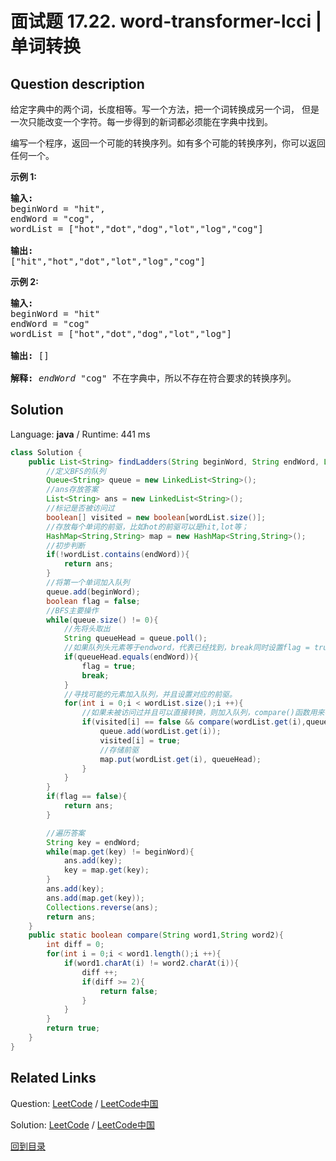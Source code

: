 ﻿# 面试题 17.22. word-transformer-lcci | 单词转换

## Question description

<!--If you want to use the English description, use <p>Given two words of equal length that are in a dictionary, write a method to transform one word into another word by changing only one letter at a time. The new word you get in each step must be in the dictionary.</p>

<p>Write code to return a possible transforming sequence. If there is more than one sequence, return any of them.</p>

<p><strong>Example 1:</strong></p>

<pre>
<strong>Input:</strong>
beginWord = &quot;hit&quot;,
endWord = &quot;cog&quot;,
wordList = [&quot;hot&quot;,&quot;dot&quot;,&quot;dog&quot;,&quot;lot&quot;,&quot;log&quot;,&quot;cog&quot;]

<strong>Output:</strong>
[&quot;hit&quot;,&quot;hot&quot;,&quot;dot&quot;,&quot;lot&quot;,&quot;log&quot;,&quot;cog&quot;]
</pre>

<p><strong>Example 2:</strong></p>

<pre>
<strong>Input:</strong>
beginWord = &quot;hit&quot;
endWord = &quot;cog&quot;
wordList = [&quot;hot&quot;,&quot;dot&quot;,&quot;dog&quot;,&quot;lot&quot;,&quot;log&quot;]

<strong>Output: </strong>[]

<strong>Explanation:</strong>&nbsp;<em>endWord</em> &quot;cog&quot; is not in the dictionary, so there&#39;s no possible transforming sequence.</pre>
 instead-->
<p>给定字典中的两个词，长度相等。写一个方法，把一个词转换成另一个词， 但是一次只能改变一个字符。每一步得到的新词都必须能在字典中找到。</p>

<p>编写一个程序，返回一个可能的转换序列。如有多个可能的转换序列，你可以返回任何一个。</p>

<p><strong>示例 1:</strong></p>

<pre><strong>输入:</strong>
beginWord = &quot;hit&quot;,
endWord = &quot;cog&quot;,
wordList = [&quot;hot&quot;,&quot;dot&quot;,&quot;dog&quot;,&quot;lot&quot;,&quot;log&quot;,&quot;cog&quot;]

<strong>输出:</strong>
[&quot;hit&quot;,&quot;hot&quot;,&quot;dot&quot;,&quot;lot&quot;,&quot;log&quot;,&quot;cog&quot;]
</pre>

<p><strong>示例 2:</strong></p>

<pre><strong>输入:</strong>
beginWord = &quot;hit&quot;
endWord = &quot;cog&quot;
wordList = [&quot;hot&quot;,&quot;dot&quot;,&quot;dog&quot;,&quot;lot&quot;,&quot;log&quot;]

<strong>输出: </strong>[]

<strong>解释:</strong>&nbsp;<em>endWord</em> &quot;cog&quot; 不在字典中，所以不存在符合要求的转换序列。</pre>




## Solution

Language: **java**  /  Runtime: 441 ms

```java
class Solution {
    public List<String> findLadders(String beginWord, String endWord, List<String> wordList) {
        //定义BFS的队列
        Queue<String> queue = new LinkedList<String>();
        //ans存放答案
        List<String> ans = new LinkedList<String>();
        //标记是否被访问过
        boolean[] visited = new boolean[wordList.size()];
        //存放每个单词的前驱，比如hot的前驱可以是hit,lot等；
        HashMap<String,String> map = new HashMap<String,String>();
        //初步判断
        if(!wordList.contains(endWord)){
            return ans;
        }
        //将第一个单词加入队列
        queue.add(beginWord);
        boolean flag = false;
        //BFS主要操作
        while(queue.size() != 0){
            //先将头取出
            String queueHead = queue.poll();
            //如果队列头元素等于endword，代表已经找到，break同时设置flag = true;
            if(queueHead.equals(endWord)){
                flag = true;
                break;
            }
            //寻找可能的元素加入队列，并且设置对应的前驱。
            for(int i = 0;i < wordList.size();i ++){
                //如果未被访问过并且可以直接转换，则加入队列，compare()函数用来判断是否可以转换。
                if(visited[i] == false && compare(wordList.get(i),queueHead) == true){
                    queue.add(wordList.get(i));
                    visited[i] = true;
                    //存储前驱
                    map.put(wordList.get(i), queueHead);
                }
            }
        }
        if(flag == false){
            return ans;
        } 

        //遍历答案
        String key = endWord;
        while(map.get(key) != beginWord){
            ans.add(key);
            key = map.get(key);
        }
        ans.add(key);
        ans.add(map.get(key));
        Collections.reverse(ans);
        return ans;
    }
    public static boolean compare(String word1,String word2){
        int diff = 0;
        for(int i = 0;i < word1.length();i ++){
            if(word1.charAt(i) != word2.charAt(i)){
                diff ++;
                if(diff >= 2){
                    return false;
                }
            }
        }
        return true;
    }
}


```



## Related Links

Question: [LeetCode](https://leetcode.com/problems/word-transformer-lcci/description/)  /  [LeetCode中国](https://leetcode-cn.com/problems/word-transformer-lcci/description/)

Solution: [LeetCode](https://leetcode.com/articles/word-transformer-lcci/)  /  [LeetCode中国](https://leetcode-cn.com/articles/word-transformer-lcci/)

[回到目录](../README.md)
